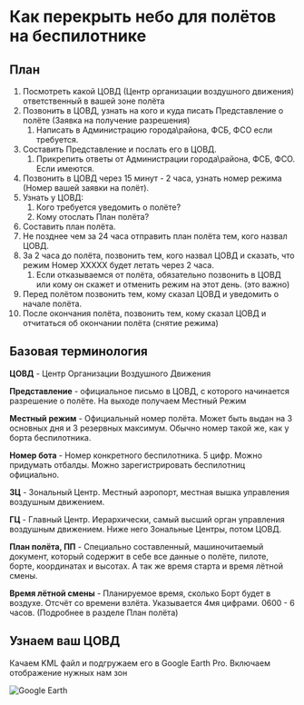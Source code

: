 # Как перекрыть небо для полётов на беспилотнике

## План
1. Посмотреть какой ЦОВД (Центр организации воздушного движения) ответственный в вашей зоне полёта
2. Позвонить в ЦОВД, узнать на кого и куда писать Представление о полёте (Заявка на получение разрешения)
    1. Написать в Администрацию города\района, ФСБ, ФСО если требуется.
3. Составить Представление и послать его в ЦОВД.
    1. Прикрепить ответы от Администрации города\района, ФСБ, ФСО. Если имеются.
4. Позвонить в ЦОВД через 15 минут - 2 часа, узнать номер режима (Номер вашей заявки на полёт).
5. Узнать у ЦОВД:
    1. Кого требуется уведомить о полёте?
    2. Кому отослать План полёта?
6. Составить план полёта.
7. Не позднее чем за 24 часа отправить план полёта тем, кого назвал ЦОВД.
8. За 2 часа до полёта, позвонить тем, кого назвал ЦОВД и сказать, что режим Номер ХХХХХ будет летать через 2 часа.
    1. Если отказываемся от полёта, обязательно позвонить в ЦОВД или кому он скажет и отменить режим на этот день. (это важно)
9. Перед полётом позвонить тем, кому сказал ЦОВД и уведомить о начале полёта. 
10. После окончания полёта, позвонить тем, кому сказал ЦОВД и отчитаться об окончании полёта (снятие режима)

## Базовая терминология

**ЦОВД** - Центр Организации Воздушного Движения

**Представление** - официальное письмо в ЦОВД, с которого начинается разрешение о полёте. На выходе получаем Местный Режим

**Местный режим** - Официальный номер полёта. Может быть выдан на 3 основных дня и 3 резервных максимум. Обычно номер такой же, как у борта беспилотника.

**Номер бота** - Номер конкретного беспилотника. 5 цифр. Можно придумать отбалды. Можно зарегистрировать беспилотниц официально.

**ЗЦ** - Зональный Центр. Местный аэропорт, местная вышка управления воздушным движением.

**ГЦ** - Главный Центр. Иерархически, самый высший орган управления воздушным движением. Ниже него Зональные Центры, потом ЦОВД.

**План полёта, ПП** - Специально составленный, машиночитаемый документ, который содержит в себе все данные о полёте, пилоте, борте, координатах и высотах. А так же время старта и время лётной смены.

**Время лётной смены** - Планируемое время, сколько Борт будет в воздухе. Отсчёт со времени взлёта. Указывается 4мя цифрами. 0600 - 6 часов. (Подробнее в разделе План полёта)


## Узнаем ваш ЦОВД

Качаем KML файл и подгружаем его в Google Earth Pro. Включаем отображение нужных нам зон

![Google Earth](/images/ge_main.png)